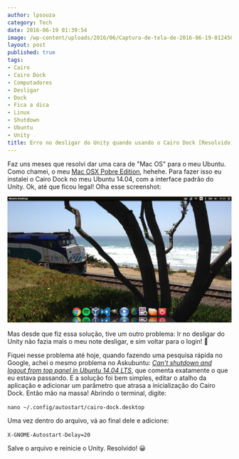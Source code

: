 ```yaml
---
author: lpsouza
category: Tech
date: 2016-06-19 01:39:54
image: /wp-content/uploads/2016/06/Captura-de-tela-de-2016-06-19-012450-1200x675.png
layout: post
published: true
tags:
- Cairo
- Cairo Dock
- Computadores
- Desligar
- Dock
- Fica a dica
- Linux
- Shutdown
- Ubuntu
- Unity
title: Erro no desligar do Unity quando usando o Cairo Dock [Resolvido]
---
```


Faz uns meses que resolvi dar uma cara de "Mac OS" para o meu Ubuntu. Como chamei, o meu [Mac OSX Pobre Edition](https://www.instagram.com/p/BFZ-GcKMGDo/), hehehe. Para fazer isso eu instalei o Cairo Dock no meu Ubuntu 14.04, com a interface padrão do Unity. Ok, até que ficou legal! Olha esse screenshot:

![Fala sério, tu nem reparou que era um Linux né?](/wp-content/uploads/2016/06/Captura-de-tela-de-2016-06-19-012450.png)

Mas desde que fiz essa solução, tive um outro problema: Ir no desligar do Unity não fazia mais o meu note desligar, e sim voltar para o login! 🙁

Fiquei nesse problema até hoje, quando fazendo uma pesquisa rápida no Google, achei o mesmo problema no Askubuntu: _[Can't shutdown and logout from top panel in Ubuntu 14.04 LTS](http://askubuntu.com/questions/451070/cant-shutdown-and-logout-from-top-panel-in-ubuntu-14-04-lts)_, que comenta exatamente o que eu estava passando. E a solução foi bem simples, editar o atalho da aplicação e adicionar um parâmetro que atrasa a inicialização do Cairo Dock. Então mão na massa! Abrindo o terminal, digite:

`nano ~/.config/autostart/cairo-dock.desktop`

Uma vez dentro do arquivo, vá ao final dele e adicione:

`X-GNOME-Autostart-Delay=20`

Salve o arquivo e reinicie o Unity. Resolvido! 😀
